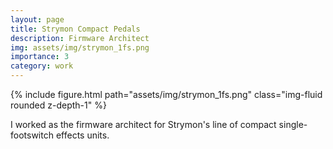 ```yaml
---
layout: page
title: Strymon Compact Pedals
description: Firmware Architect
img: assets/img/strymon_1fs.png
importance: 3
category: work
---
```


<div class="row">
    <div class="col-sm mt-3 mt-md-0">
        {% include figure.html path="assets/img/strymon_1fs.png" class="img-fluid rounded z-depth-1" %}
    </div>
</div>

I worked as the firmware architect for Strymon's line of compact single-footswitch effects units.